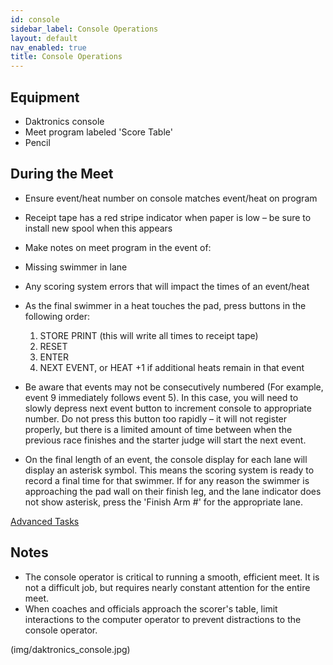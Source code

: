 ```yaml
---
id: console
sidebar_label: Console Operations
layout: default
nav_enabled: true
title: Console Operations
---
```


## Equipment 

   - Daktronics console
   - Meet program labeled 'Score Table'
   - Pencil 

## During the Meet 

  - Ensure event/heat number on console matches event/heat on program
  - Receipt tape has a red stripe indicator when paper is low – be sure to install new spool when this appears
  - Make notes on meet program in the event of:
  -   Missing swimmer in lane
  -   Any scoring system errors that will impact the times of an event/heat
  - As the final swimmer in a heat touches the pad, press buttons in the following order:
    1. STORE PRINT (this will write all times to receipt tape)
    2. RESET
    3. ENTER
    4. NEXT EVENT, or HEAT +1 if additional heats remain in that event 

  - Be aware that events may not be consecutively numbered (For example, event 9 immediately follows event 5).  In this case, you will need to slowly depress next event button to increment console to appropriate number.   Do not press this button too rapidly – it will not register properly, but there is a limited amount of time between when the previous race finishes and the starter judge will start the next event.
  - On the final length of an event, the console display for each lane will display an asterisk symbol.  This means the scoring system is ready to record a final time for that swimmer.   If for any reason the swimmer is approaching the pad wall on their finish leg, and the lane indicator does not show asterisk, press the 'Finish Arm #' for the appropriate lane. 

[Advanced Tasks](console-adv.md)
 
## Notes 

  - The console operator is critical to running a smooth, efficient meet.  It is not a difficult job, but requires nearly constant attention for the entire meet.
  - When coaches and officials approach the scorer's table, limit interactions to the computer operator to prevent distractions to the console operator. 

(img/daktronics_console.jpg)
